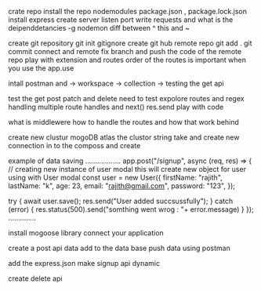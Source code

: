   crate repo
  install the repo
 nodemodules package.json , package.lock.json
install express create server listen port write requests and what is the deipenddetancies 
-g 
 nodemon
  diff between ^ this and ~ 

  create git repository 
  git init 
  gitignore 
  create git hub remote repo
  git add .
  git commit 
  connect and remote 
  fix branch 
  and push the code of the remote repo
play with extension and routes
order of the routes is important when you use the app.use 

intall postman and ->  workspace -> collection -> testing the get api

test the get post patch and delete need to test
expolore routes and regex 
handling multiple route handles and next() res.send  play with code

what is middlewere how to handle the routes and how that work behind

create new clustur 
mogoDB atlas
the clustor string take and create new connection in to the composs
and create

example of data saving
..................
app.post("/signup", async (req, res) => {
  // creating new instance of user modal this will create new object for user using with User modal
  const user = new User({
    firstName: "rajith", 
    lastName: "k",
    age: 23,
    email: "rajith@gmail.com",
    password: "123",
  });

  try {
     await user.save();
     res.send("User added succsussfully");
  } catch (error) {
   res.status(500).send("somthing went wrog : "+ error.message)
  }
}); 
..............

install mogoose library 
connect your application

create a post api data add to the data base 
push data using postman

add the express.json 
make signup api dynamic 

create delete api 
